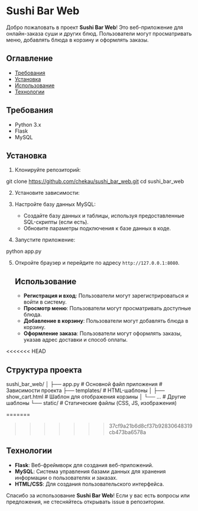 # Sushi Bar Web

Добро пожаловать в проект **Sushi Bar Web**! Это веб-приложение для онлайн-заказа суши и других блюд. Пользователи могут просматривать меню, добавлять блюда в корзину и оформлять заказы.

## Оглавление

- [Требования](#требования)
- [Установка](#установка)
- [Использование](#использование)
- [Технологии](#технологии)

## Требования

- Python 3.x
- Flask
- MySQL

## Установка

1. Клонируйте репозиторий:


git clone https://github.com/chekau/sushi_bar_web.git
cd sushi_bar_web
   

2. Установите зависимости:

   
   

3. Настройте базу данных MySQL:
   - Создайте базу данных и таблицы, используя предоставленные SQL-скрипты (если есть).
   - Обновите параметры подключения к базе данных в коде.

4. Запустите приложение:

   
python app.py
   

5. Откройте браузер и перейдите по адресу `http://127.0.0.1:8080`.

   ## Использование

   - **Регистрация и вход**: Пользователи могут зарегистрироваться и войти в систему.
   - **Просмотр меню**: Пользователи могут просматривать доступные блюда.
   - **Добавление в корзину**: Пользователи могут добавлять блюда в корзину.
   - **Оформление заказа**: Пользователи могут оформлять заказы, указав адрес доставки и способ оплаты.

<<<<<<< HEAD
## Структура проекта

   
sushi_bar_web/
│
├── app.py                # Основной файл приложения
      # Зависимости проекта
├── templates/            # HTML-шаблоны
│   ├── show_cart.html    # Шаблон для отображения корзины
│   └── ...               # Другие шаблоны
└── static/               # Статические файлы (CSS, JS, изображения)

=======
  
>>>>>>> 37cf9a21b6d8cf37b92830648319cb473ba6578a
## Технологии

- **Flask**: Веб-фреймворк для создания веб-приложений.
- **MySQL**: Система управления базами данных для хранения информации о пользователях и заказах.
- **HTML/CSS**: Для создания пользовательского интерфейса.


Спасибо за использование **Sushi Bar Web**! Если у вас есть вопросы или предложения, не стесняйтесь открывать issue в репозитории.

